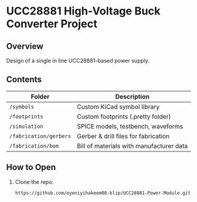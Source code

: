 # UCC28881 High-Voltage Buck Converter Project

## Overview
Design of a single in line UCC28881-based power supply.  
## Contents
| Folder | Description |
|---------|--------------|
| `/symbols` | Custom KiCad symbol library |
| `/footprints` | Custom footprints (.pretty folder) |
| `/simulation` | SPICE models, testbench, waveforms |
| `/fabrication/gerbers` | Gerber & drill files for fabrication |
| `/fabrication/bom` | Bill of materials with manufacturer data |
## How to Open
1. Clone the repo:  
   ```bash
   https://github.com/oyeniyihakeem08-blip/UCC28881-Power-Module.git
   
